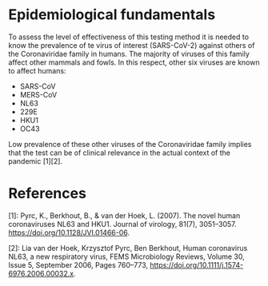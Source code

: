 # Epidemiological fundamentals

To assess the level of effectiveness of this testing method it is needed to know the prevalence of te virus of interest (SARS-CoV-2) against others of the Coronaviridae family in humans.
The majority of viruses of this family affect other mammals and fowls. In this respect, other six viruses are known to affect humans:

* SARS-CoV
* MERS-CoV
* NL63
* 229E
* HKU1
* OC43

Low prevalence of these other viruses of the Coronaviridae family implies that the test can be of clinical relevance in the actual context of the pandemic [1][2].


# References
[1]: Pyrc, K., Berkhout, B., & van der Hoek, L. (2007). The novel human coronaviruses NL63 and HKU1. Journal of virology, 81(7), 3051–3057. <https://doi.org/10.1128/JVI.01466-06>.

[2]: Lia van der Hoek, Krzysztof Pyrc, Ben Berkhout, Human coronavirus NL63, a new respiratory virus, FEMS Microbiology Reviews, Volume 30, Issue 5, September 2006, Pages 760–773, <https://doi.org/10.1111/j.1574-6976.2006.00032.x>.
